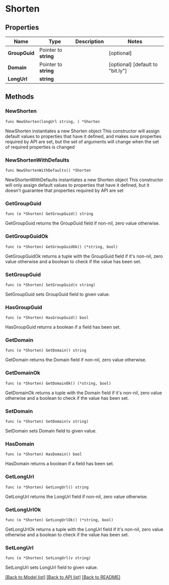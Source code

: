 # Shorten

## Properties

Name | Type | Description | Notes
------------ | ------------- | ------------- | -------------
**GroupGuid** | Pointer to **string** |  | [optional] 
**Domain** | Pointer to **string** |  | [optional] [default to "bit.ly"]
**LongUrl** | **string** |  | 

## Methods

### NewShorten

`func NewShorten(longUrl string, ) *Shorten`

NewShorten instantiates a new Shorten object
This constructor will assign default values to properties that have it defined,
and makes sure properties required by API are set, but the set of arguments
will change when the set of required properties is changed

### NewShortenWithDefaults

`func NewShortenWithDefaults() *Shorten`

NewShortenWithDefaults instantiates a new Shorten object
This constructor will only assign default values to properties that have it defined,
but it doesn't guarantee that properties required by API are set

### GetGroupGuid

`func (o *Shorten) GetGroupGuid() string`

GetGroupGuid returns the GroupGuid field if non-nil, zero value otherwise.

### GetGroupGuidOk

`func (o *Shorten) GetGroupGuidOk() (*string, bool)`

GetGroupGuidOk returns a tuple with the GroupGuid field if it's non-nil, zero value otherwise
and a boolean to check if the value has been set.

### SetGroupGuid

`func (o *Shorten) SetGroupGuid(v string)`

SetGroupGuid sets GroupGuid field to given value.

### HasGroupGuid

`func (o *Shorten) HasGroupGuid() bool`

HasGroupGuid returns a boolean if a field has been set.

### GetDomain

`func (o *Shorten) GetDomain() string`

GetDomain returns the Domain field if non-nil, zero value otherwise.

### GetDomainOk

`func (o *Shorten) GetDomainOk() (*string, bool)`

GetDomainOk returns a tuple with the Domain field if it's non-nil, zero value otherwise
and a boolean to check if the value has been set.

### SetDomain

`func (o *Shorten) SetDomain(v string)`

SetDomain sets Domain field to given value.

### HasDomain

`func (o *Shorten) HasDomain() bool`

HasDomain returns a boolean if a field has been set.

### GetLongUrl

`func (o *Shorten) GetLongUrl() string`

GetLongUrl returns the LongUrl field if non-nil, zero value otherwise.

### GetLongUrlOk

`func (o *Shorten) GetLongUrlOk() (*string, bool)`

GetLongUrlOk returns a tuple with the LongUrl field if it's non-nil, zero value otherwise
and a boolean to check if the value has been set.

### SetLongUrl

`func (o *Shorten) SetLongUrl(v string)`

SetLongUrl sets LongUrl field to given value.



[[Back to Model list]](../README.md#documentation-for-models) [[Back to API list]](../README.md#documentation-for-api-endpoints) [[Back to README]](../README.md)



